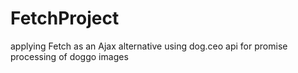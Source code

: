 # FetchProject
applying Fetch as an Ajax alternative
using dog.ceo api for promise processing of doggo images
